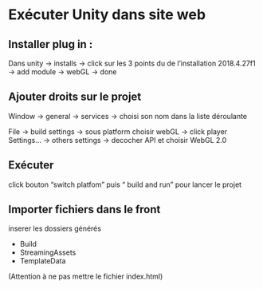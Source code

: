 # Exécuter Unity dans site web
## Installer plug in :
Dans unity →  installs → click sur les 3 points du de l’installation 2018.4.27f1 → add module → webGL → done

## Ajouter droits sur le projet
Window → general → services → choisi son nom dans la liste déroulante 

File → build settings → sous platform choisir webGL → click player Settings… → others settings → decocher API et choisir WebGL 2.0 

## Exécuter
click bouton “switch platfom” puis “ build and run” pour lancer le projet 

## Importer fichiers dans le front
inserer les dossiers générés

* Build
* StreamingAssets
* TemplateData

(Attention à ne pas mettre le fichier index.html)